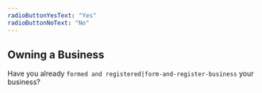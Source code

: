 ```yaml
---
radioButtonYesText: "Yes"
radioButtonNoText: "No"
---
```


## Owning a Business

Have you already `formed and registered|form-and-register-business` your business?
